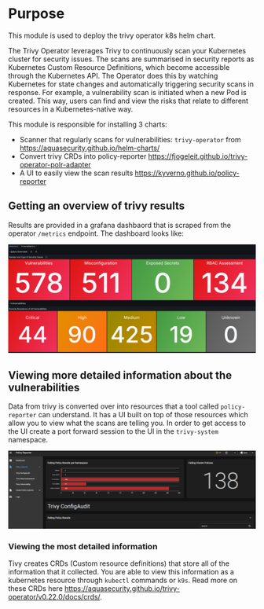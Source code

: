 # Purpose

This module is used to deploy the trivy operator k8s helm chart.

The Trivy Operator leverages Trivy to continuously scan your Kubernetes cluster for 
security issues. The scans are summarised in security reports as Kubernetes Custom 
Resource Definitions, which become accessible through the Kubernetes API. The Operator 
does this by watching Kubernetes for state changes and automatically triggering 
security scans in response. For example, a vulnerability scan is initiated when a new 
Pod is created. This way, users can find and view the risks that relate to different 
resources in a Kubernetes-native way.


This module is responsible for installing 3 charts:

- Scanner that regularly scans for vulnerabilities: `trivy-operator` from <https://aquasecurity.github.io/helm-charts/>
- Convert trivy CRDs into policy-reporter <https://fjogeleit.github.io/trivy-operator-polr-adapter>
- A UI to easily view the scan results <https://kyverno.github.io/policy-reporter>

## Getting an overview of trivy results

Results are provided in a grafana dashbaord that is scraped from the operator `/metrics`
endpoint. The dashboard looks like:

![trivy operator dashboard](./trivy-operator-dashboard.png)


## Viewing more detailed information about the vulnerabilities
Data from trivy is converted over into resources that a tool called `policy-reporter`
can understand. It has a UI built on top of those resources which allow you to view
what the scans are telling you. In order to get access to the UI create a port forward
session to the UI in the `trivy-system` namespace.

![policy-reporter UI example](./policy-reporter-ui.png)

### Viewing the most detailed information
Tivy creates CRDs (Custom resource definitions) that store all of the information that
it collected. You are able to view this information as a kubernetes resource through
`kubectl` commands or `k9s`. Read more on these CRDs here <https://aquasecurity.github.io/trivy-operator/v0.22.0/docs/crds/>.
